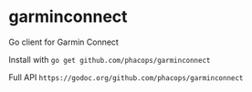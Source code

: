 # garminconnect
Go client for Garmin Connect

Install with `go get github.com/phacops/garminconnect`

Full API `https://godoc.org/github.com/phacops/garminconnect`
